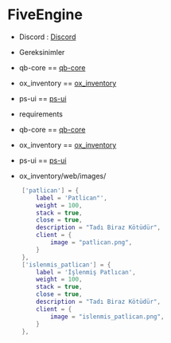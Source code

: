 # FiveEngine


- Discord : [Discord](https://discord.gg/m6kMxM9q69)


- Gereksinimler 
- qb-core        ==    [qb-core](https://github.com/qbcore-framework/qb-core)
- ox_inventory   ==    [ox_inventory](https://github.com/overextended/ox_inventory)
- ps-ui          ==    [ps-ui](https://github.com/Project-Sloth/ps-u)


- requirements

- qb-core  	   ==  	[qb-core](https://github.com/qbcore-framework/qb-core)
- ox_inventory ==  	[ox_inventory](https://github.com/overextended/ox_inventory)
- ps-ui        ==  	[ps-ui](https://github.com/Project-Sloth/ps-u)


- ox_inventory/web/images/
```lua
	['patlican'] = {
		label = 'Patlican"',
		weight = 100,
		stack = true,
		close = true,
		description = "Tadı Biraz Kötüdür",
		client = {
			image = "patlican.png",
		}
	},
    ['islenmis_patlican'] = {
		label = 'İşlenmiş Patlıcan',
		weight = 100,
		stack = true,
		close = true,
		description = "Tadı Biraz Kötüdür",
		client = {
			image = "islenmis_patlican.png",
		}
	},
